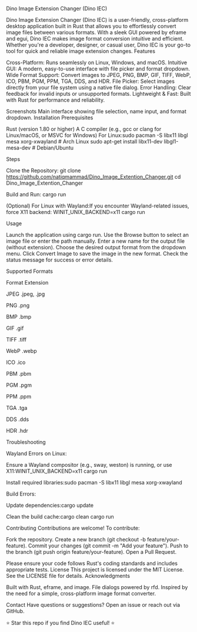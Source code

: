 Dino Image Extension Changer (Dino IEC)

Dino Image Extension Changer (Dino IEC) is a user-friendly, cross-platform desktop application built in Rust that allows you to effortlessly convert image files between various formats. With a sleek GUI powered by eframe and egui, Dino IEC makes image format conversion intuitive and efficient. Whether you're a developer, designer, or casual user, Dino IEC is your go-to tool for quick and reliable image extension changes.
Features

Cross-Platform: Runs seamlessly on Linux, Windows, and macOS.
Intuitive GUI: A modern, easy-to-use interface with file picker and format dropdown.
Wide Format Support: Convert images to JPEG, PNG, BMP, GIF, TIFF, WebP, ICO, PBM, PGM, PPM, TGA, DDS, and HDR.
File Picker: Select images directly from your file system using a native file dialog.
Error Handling: Clear feedback for invalid inputs or unsupported formats.
Lightweight & Fast: Built with Rust for performance and reliability.

Screenshots
Main interface showing file selection, name input, and format dropdown.
Installation
Prerequisites

Rust (version 1.80 or higher)
A C compiler (e.g., gcc or clang for Linux/macOS, or MSVC for Windows)
For Linux:sudo pacman -S libx11 libgl mesa xorg-xwayland  # Arch Linux
sudo apt-get install libx11-dev libgl1-mesa-dev  # Debian/Ubuntu



Steps

Clone the Repository:
git clone https://github.com/natiqmammad/Dino_Image_Extention_Changer.git
cd Dino_Image_Extention_Changer


Build and Run:
cargo run


(Optional) For Linux with Wayland:If you encounter Wayland-related issues, force X11 backend:
WINIT_UNIX_BACKEND=x11 cargo run



Usage

Launch the application using cargo run.
Use the Browse button to select an image file or enter the path manually.
Enter a new name for the output file (without extension).
Choose the desired output format from the dropdown menu.
Click Convert Image to save the image in the new format.
Check the status message for success or error details.

Supported Formats



Format
Extension



JPEG
.jpeg, .jpg


PNG
.png


BMP
.bmp


GIF
.gif


TIFF
.tiff


WebP
.webp


ICO
.ico


PBM
.pbm


PGM
.pgm


PPM
.ppm


TGA
.tga


DDS
.dds


HDR
.hdr


Troubleshooting

Wayland Errors on Linux:

Ensure a Wayland compositor (e.g., sway, weston) is running, or use X11:WINIT_UNIX_BACKEND=x11 cargo run


Install required libraries:sudo pacman -S libx11 libgl mesa xorg-xwayland




Build Errors:

Update dependencies:cargo update


Clean the build cache:cargo clean
cargo run





Contributing
Contributions are welcome! To contribute:

Fork the repository.
Create a new branch (git checkout -b feature/your-feature).
Commit your changes (git commit -m "Add your feature").
Push to the branch (git push origin feature/your-feature).
Open a Pull Request.

Please ensure your code follows Rust's coding standards and includes appropriate tests.
License
This project is licensed under the MIT License. See the LICENSE file for details.
Acknowledgments

Built with Rust, eframe, and image.
File dialogs powered by rfd.
Inspired by the need for a simple, cross-platform image format converter.

Contact
Have questions or suggestions? Open an issue or reach out via GitHub.

⭐ Star this repo if you find Dino IEC useful! ⭐
